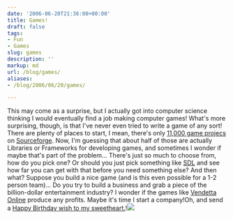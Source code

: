```yaml
---
date: '2006-06-20T21:36:00+00:00'
title: Games!
draft: false
tags:
- Fun
- Games
slug: games
description: ''
markup: md
url: /blog/games/
aliases:
- /blog/2006/06/20/games/

---
```


This may come as a surprise, but I actually got into computer science thinking I would eventually find a job making computer games! What's more surprising, though, is that I've never even tried to write a game of any sort! There are plenty of places to start, I mean, there's only [11,000 game projecs](http://sourceforge.net/softwaremap/trove_list.php?form_cat=80) on [Sourceforge](http://sourceforge.net). Now, I'm guessing that about half of those are actually Libraries or Frameworks for developing games, and sometimes I wonder if maybe that's part of the problem... There's just so much to choose from, how do you pick one? Or should you just pick something like [SDL](http://www.libsdl.org) and see how far you can get with that before you need something else? And then what? Suppose you build a nice game (and is this even possible for a 1-2 person team)... Do you try to build a business and grab a piece of the billion-dollar entertainment industry? I wonder if the games like [Vendetta Online](http://www.vendetta-online.com/) produce any profits. Maybe it's time I start a company!Oh, and send a [Happy Birthday wish to my sweetheart.](http://rosemarie.name)!![](https://blogger.googleusercontent.com/tracker/4123748873183487963-4482087934884248919?l=bradmontgomery.blogspot.com)